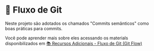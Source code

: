 # 🌲 Fluxo de Git

Neste projeto são adotados os chamados "Commits semânticos" como boas práticas para commits.

Você pode aprender mais sobre eles acessando os materials disponibilizados em [📚 Recursos Adicionais - Fluxo de Git (Git Flow)](./additional-resources.md#fluxo-de-git-git-flow)